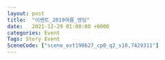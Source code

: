 ```yaml
---
layout: post
title:  "이벤트_2019여름_엔딩"
date:   2021-12-29 01:00:00 +0000
categories: Event
Tags: Story Event
SceneCode: ["scene_evt190627_cp0_q2_s10,7429311"]
---
```

